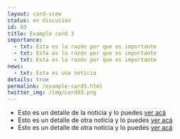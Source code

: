 ```yaml
---
layout: card-view
status: en discusion
id: 03
title: Example card 3
importance:
  - txt: Esta es la razón por que es importante
  - txt: Esta es la razón por que es importante
  - txt: Esta es la razón por que es importante
news:
  - txt: Esta es una noticia
details: true
permalink: /example-card3.html
twitter_img: /img/card03.png
---
```


* Esto es un detalle de la noticia y lo puedes [ver acá](http://camara.cl/pley/pley_detalle.aspx?prmID=10478&prmBL=10055-07)
* Esto es un detalle de otra noticia y lo puedes [ver acá](http://www.agendadeprobidad.gob.cl/?ver=2291)
* Esto es un detalle de otra noticia y lo puedes [ver acá](http://www.agendadeprobidad.gob.cl/?ver=2288)